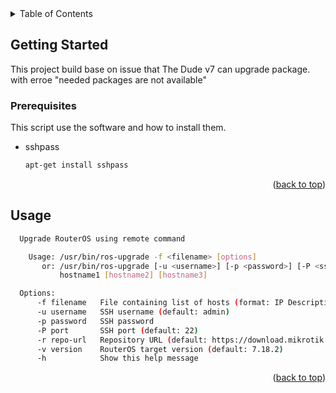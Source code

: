 <!-- TABLE OF CONTENTS -->
<details>
  <summary>Table of Contents</summary>
  <ol>
    <li>
      <a href="#getting-started">Getting Started</a>
      <ul>
        <li><a href="#prerequisites">Prerequisites</a></li>
      </ul>
    </li>
    <li><a href="#usage">Usage</a></li>
  </ol>
</details>

<!-- GETTING STARTED -->
## Getting Started

This project build base on issue that The Dude v7 can upgrade package. 
with erroe "needed packages are not available"

### Prerequisites

This script use the software and how to install them.
* sshpass
  ```sh
  apt-get install sshpass
  ```
<p align="right">(<a href="#readme-top">back to top</a>)</p>

<!-- USAGE EXAMPLES -->
## Usage
```sh
  Upgrade RouterOS using remote command

    Usage: /usr/bin/ros-upgrade -f <filename> [options]
       or: /usr/bin/ros-upgrade [-u <username>] [-p <password>] [-P <ssh-port>] [-r <repo-url>] [-v <version>]
           hostname1 [hostname2] [hostname3]

  Options:
      -f filename   File containing list of hosts (format: IP Description)
      -u username   SSH username (default: admin)
      -p password   SSH password
      -P port       SSH port (default: 22)
      -r repo-url   Repository URL (default: https://download.mikrotik.com/routeros)
      -v version    RouterOS target version (default: 7.18.2)
      -h            Show this help message
```
<p align="right">(<a href="#readme-top">back to top</a>)</p>
